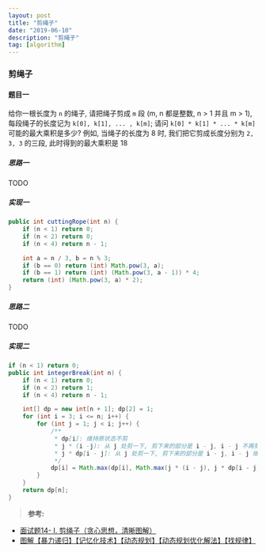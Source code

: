 ```yaml
---
layout: post
title: "剪绳子"
date: "2019-06-10"
description: "剪绳子"
tag: [algorithm]
---
```


### 剪绳子

#### 题目一
给你一根长度为 `n` 的绳子, 请把绳子剪成 `m` 段 (m, n 都是整数, n > 1 并且 m > 1), 每段绳子的长度记为 `k[0], k[1], ... , k[m]`; 请问 `k[0] * k[1] * ... * k[m]` 可能的最大乘积是多少? 例如, 当绳子的长度为 8 时, 我们把它剪成长度分别为 `2, 3, 3` 的三段, 此时得到的最大乘积是 18

##### 思路一
TODO

##### 实现一
```Java
public int cuttingRope(int n) {
    if (n < 1) return 0;
    if (n < 2) return 0;
    if (n < 4) return n - 1;

    int a = n / 3, b = n % 3;
    if (b == 0) return (int) Math.pow(3, a);
    if (b == 1) return (int) (Math.pow(3, a - 1)) * 4;
    return (int) (Math.pow(3, a) * 2);
}
```

##### 思路二
TODO

##### 实现二
```Java
if (n < 1) return 0;
public int integerBreak(int n) {
    if (n < 1) return 0;
    if (n < 2) return 1;
    if (n < 4) return n - 1;

    int[] dp = new int[n + 1]; dp[2] = 1;
    for (int i = 3; i <= n; i++) {
        for (int j = 1; j < i; j++) {
            /**
             * dp[i]: 维持原状态不剪
             * j * (i -j): 从 j 处剪一下, 剪下来的部分是 i - j, i - j 不再剪了
             * j * dp[i - j]: 从 j 处剪一下, 剪下来的部分是 i - j, i - j 继续剪
             */
            dp[i] = Math.max(dp[i], Math.max(j * (i - j), j * dp[i - j]));
        }
    }
    return dp[n];
}
```

>**参考:**
- [面试题14- I. 剪绳子（贪心思想，清晰图解）](https://leetcode-cn.com/problems/jian-sheng-zi-lcof/solution/mian-shi-ti-14-i-jian-sheng-zi-tan-xin-si-xiang-by/)
- [图解【暴力递归】【记忆化技术】【动态规划】【动态规划优化解法】【找规律】](https://leetcode-cn.com/problems/jian-sheng-zi-lcof/solution/xiang-jie-bao-li-di-gui-ji-yi-hua-ji-zhu-dong-tai-/)
